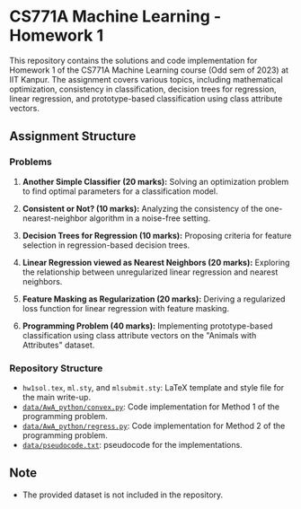 # CS771A Machine Learning - Homework 1

This repository contains the solutions and code implementation for Homework 1 of the CS771A Machine Learning course (Odd sem of 2023) at IIT Kanpur. The assignment covers various topics, including mathematical optimization, consistency in classification, decision trees for regression, linear regression, and prototype-based classification using class attribute vectors.

## Assignment Structure

### Problems

1. **Another Simple Classifier (20 marks):** Solving an optimization problem to find optimal parameters for a classification model.

2. **Consistent or Not? (10 marks):** Analyzing the consistency of the one-nearest-neighbor algorithm in a noise-free setting.

3. **Decision Trees for Regression (10 marks):** Proposing criteria for feature selection in regression-based decision trees.

4. **Linear Regression viewed as Nearest Neighbors (20 marks):** Exploring the relationship between unregularized linear regression and nearest neighbors.

5. **Feature Masking as Regularization (20 marks):** Deriving a regularized loss function for linear regression with feature masking.

6. **Programming Problem (40 marks):** Implementing prototype-based classification using class attribute vectors on the "Animals with Attributes" dataset.

### Repository Structure

- `hw1sol.tex`, `ml.sty`, and `mlsubmit.sty`: LaTeX template and style file for the main write-up.
- [`data/AwA_python/convex.py`](data/AwA_python/convex.py): Code implementation for Method 1 of the programming problem.
- [`data/AwA_python/regress.py`](data/AwA_python/regress.py): Code implementation for Method 2 of the programming problem.
- [`data/pseudocode.txt`](data/pseudocode.txt): pseudocode for the implementations.

## Note

- The provided dataset is not included in the repository.
